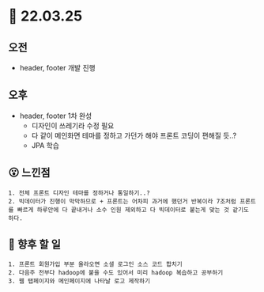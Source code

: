 # 🏐 22.03.25

## 오전
- header, footer 개발 진행    
  
## 오후
- header, footer 1차 완성
    - 디자인이 쓰레기라 수정 필요
    - 다 같이 메인화면 테마를 정하고 가던가 해야 프론트 코딩이 편해질 듯..?
    - JPA 학습

## 😮 느낀점
```
1. 전체 프론트 디자인 테마를 정하거나 통일하기..?
2. 빅데이터가 진행이 막막하므로 + 프론트는 어차피 과거에 했던거 반복이라 7조처럼 프론트를 빠르게 하루안에 다 끝내거나 소수 인원 제외하고 다 빅데이터로 붙는게 맞는 것 같기도 하다.
```
## 🧐 향후 할 일
```
1. 프론트 회원가입 부분 올라오면 소셜 로그인 소스 코드 합치기
2. 다음주 전부다 hadoop에 붙을 수도 있어서 미리 hadoop 복습하고 공부하기
3. 웹 탭페이지와 메인페이지에 나타날 로고 제작하기
```


